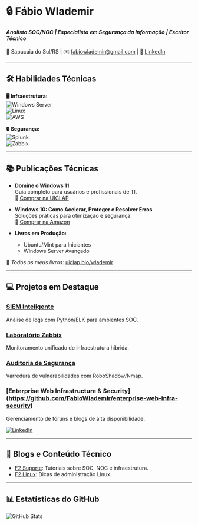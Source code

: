 # 🔒 **Fábio Wlademir**  
#### *Analista SOC/NOC | Especialista em Segurança da Informação | Escritor Técnico*  
📍 Sapucaia do Sul/RS | ✉️ fabiowlademir@gmail.com | 🔗 [LinkedIn](https://linkedin.com/in/fabiowlademir)  

---

## 🛠️ **Habilidades Técnicas**  
**🖥️ Infraestrutura:**  
![Windows Server](https://img.shields.io/badge/Windows_Server-0078D6?style=flat&logo=windows&logoColor=white)  
![Linux](https://img.shields.io/badge/Linux-FCC624?style=flat&logo=linux&logoColor=black)  
![AWS](https://img.shields.io/badge/AWS-232F3E?style=flat&logo=amazon-aws)  

**🔒 Segurança:**  
![Splunk](https://img.shields.io/badge/Splunk-000000?style=flat&logo=splunk)  
![Zabbix](https://img.shields.io/badge/Zabbix-DD0000?style=flat&logo=zabbix)  

---

## 📚 **Publicações Técnicas**  
- **Domine o Windows 11**  
  Guia completo para usuários e profissionais de TI.  
  🔗 [Comprar na UICLAP](https://loja.uiclap.com/titulo/ua81647/)  

- **Windows 10: Como Acelerar, Proteger e Resolver Erros**  
  Soluções práticas para otimização e segurança.  
  🔗 [Comprar na Amazon](https://loja.uiclap.com/titulo/ua97747/)  

- **Livros em Produção:**  
  - Ubuntu/Mint para Iniciantes  
  - Windows Server Avançado  

📖 *Todos os meus livros:* [uiclap.bio/wlademir](https://uiclap.bio/wlademir)  

---

## 💻 **Projetos em Destaque**  
### [SIEM Inteligente](https://github.com/FabioWlademir/siem-inteligente)  
Análise de logs com Python/ELK para ambientes SOC.  

### [Laboratório Zabbix](https://github.com/FabioWlademir/zabbix-monitoring-lab)  
Monitoramento unificado de infraestrutura híbrida.  

### [Auditoria de Segurança](https://github.com/FabioWlademir/network-security-audit)  
Varredura de vulnerabilidades com RoboShadow/Nmap.  

### [Enterprise Web Infrastructure & Security] (https://github.com/FabioWlademir/enterprise-web-infra-security)
Gerenciamento de fóruns e blogs de alta disponibilidade.

[![LinkedIn](https://img.shields.io/badge/LinkedIn-0077B5?style=for-the-badge&logo=linkedin&logoColor=white)](https://linkedin.com/in/fabiowlademir)

---

## 📝 **Blogs e Conteúdo Técnico**  
- [F2 Suporte](https://f2suporte.blogspot.com): Tutoriais sobre SOC, NOC e infraestrutura.  
- [F2 Linux](https://f2linux.wordpress.com): Dicas de administração Linux.  

---

## 📊 **Estatísticas do GitHub**  
![GitHub Stats](https://github-readme-stats.vercel.app/api?username=FabioWlademir&show_icons=true&theme=dracula&hide=issues)  
